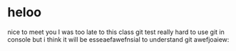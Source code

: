 # heloo
nice to meet you
I was too late to this class 
git test 
really hard to use git in console
but i think it will be esseaefawefnsial to understand git
awefjoaiew:
